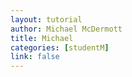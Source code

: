 ```yaml
---
layout: tutorial
author: Michael McDermott
title: Michael
categories: [studentM]
link: false
---
```

